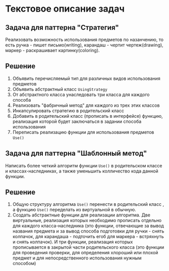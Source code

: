 # Текстовое описание задач
## Задача для паттерна "Стратегия"
Реализовать возможность использования предметов по назанчению, то есть 
ручка - пишет письмо(writing),
карандаш - чертит чертеж(drawing),
маркер - раскрашивает картинку(сoloring).

## Решение 
1. Объявить перечисляемый тип для различных видов использования предметов
2. Объявить абстрактный класс ``UsingStrategy``
3. От абстрактного класса унаследовать три класса для каждого способа
4. Реализовать "фабричный метод" для каждого из трех этих классов
5. Инкапсулировать стратегию в родительский класс
6. Добавить в родительский класс (прописать в интерфейсе) функцию, реализация которой будет заключаться в задании способа использования
7. Переписать реализацию функции для использования предметов ``Use()``


## Задача для паттерна "Шаблонный метод"
Написать более четкий алгоритм функции ``Use()`` в родительском классе и классах-наследниках, а также уменьшить колличество кода данной функции.

## Решение
1. Общую структуру алгоритма ``Use()`` перенести в родительский класс , а функцию ``Use()`` переделать из виртуальной в обычную.
2. Создать абстрактные функции для реализации алгоритма. Две виртуальные, реализация которых необходимо прописать отдельно для каждого класса-наследника (это функции, отвечающие за вывод названия предмета и за вывод способа подготовки
для ручки - снять колпачок,
для карандаша - подточить егоб
для маркера - встряхнуть и снять колпачок). 
И три функции, реализация которых прописывается в закрытой части родительского класса (это функции для проведения проверки, для определения хлороший или плохой предмет и для непосредственного использования нужным способом)